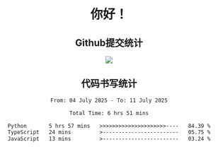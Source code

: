<div align="center">
<h1>你好！</h1>

<h2>Github提交统计</h2>
<a href="https://github.com/ikun0014">
    <img src="https://github-readme-stats.vercel.app/api?username=ikun0014&include_all_commits=true&count_private=true&locale=cn&show_icons=true&bg_color=0,EC6C6C,FFD479,FFFC79,73FA79,73FDFF,D783FF"/>
  </a>
</div>

<div align="center">
<h2>代码书写统计</h2>
  
<!--START_SECTION:waka-->

```txt
From: 04 July 2025 - To: 11 July 2025

Total Time: 6 hrs 51 mins

Python       5 hrs 57 mins   >>>>>>>>>>>>>>>>>>>>>----   84.39 %
TypeScript   24 mins         >------------------------   05.75 %
JavaScript   13 mins         >------------------------   03.24 %
```

<!--END_SECTION:waka-->

</div>
